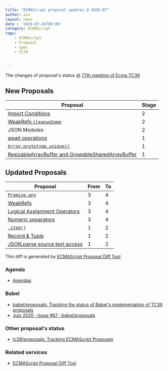 ```yaml
---
title: "ECMAScript proposal updates @ 2020-07"
author: azu
layout: news
date : '2020-07-26T09:00'
category: ECMAScript
tags:
    - ECMAScript
    - Proposal
    - spec
    - TC39


---
```


The changes of proposal's status @ [77th meeting of Ecma TC39][Agendas]


## New Proposals

| Proposal                                                                                                   | Stage |
| ---------------------------------------------------------------------------------------------------------- | ----- |
| [Import Conditions](https://github.com/tc39/proposal-import-conditions)                                    | 2     |
| [WeakRefs `cleanupSome`](https://github.com/codehag/proposal-cleanup-some)                                 | 2     |
| JSON Modules                                                                                               | 2     |
| [await operations](https://github.com/Jack-Works/proposal-await.ops)                                       | 1     |
| [`Array.prototype.unique()`](https://github.com/TechQuery/array-unique-proposal)                           | 1     |
| [ResizableArrayBuffer and GrowableSharedArrayBuffer](https://github.com/syg/proposal-resizablearraybuffer) | 1     |


## Updated Proposals

| Proposal                                                                                 | From  | To    |
| ---------------------------------------------------------------------------------------- | ----- | ----- |
| [`Promise.any`](https://github.com/tc39/proposal-promise-any)                            | 3     | 4     |
| [WeakRefs](https://github.com/tc39/proposal-weakrefs)                                    | 3     | 4     |
| [Logical Assignment Operators](https://github.com/tc39/proposal-logical-assignment)      | 3     | 4     |
| [Numeric separators](https://github.com/tc39/proposal-numeric-separator)                 | 3     | 4     |
| [`.item()`](https://github.com/tabatkins/proposal-item-method)                           | 1     | 2     |
| [Record & Tuple](https://github.com/tc39/proposal-record-tuple)                          | 1     | 2     |
| [JSON.parse source text access](https://github.com/tc39/proposal-json-parse-with-source) | 1     | 2     |



This diff is generated by [ECMAScript Proposal Diff Tool](https://azu.github.io/ecmascript-proposals-json/).

### Agenda

- [Agendas][]

### Babel

- [babel/proposals: Tracking the status of Babel's implementation of TC39 proposals](https://github.com/babel/proposals)
- [July 2020 · Issue #67 · babel/proposals](https://github.com/babel/proposals/issues/67)

### Other proposal's status 

- [tc39/proposals: Tracking ECMAScript Proposals](https://github.com/tc39/proposals)

### Related services

- [ECMAScript Proposal Diff Tool](https://azu.github.io/ecmascript-proposals-json/)

[Agendas]: https://github.com/tc39/agendas/blob/master/2020/07.md
